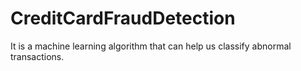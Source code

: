 # CreditCardFraudDetection
It is a machine learning algorithm that can help us classify abnormal transactions.
